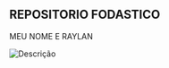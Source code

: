  ## REPOSITORIO FODASTICO 

MEU NOME E RAYLAN

![Descrição](https://steamuserimages-a.akamaihd.net/ugc/103981389981989512/8D44AEB91AAAFF67F9A3D1835D04467B2C5F3D28/?imw=5000&imh=5000&ima=fit&impolicy=Letterbox&imcolor=%23000000&letterbox=false)
